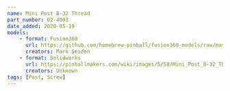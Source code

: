 ```yaml
---
name: Mini Post 8-32 Thread
part_number: 02-4003
date_added: 2020-05-19
models: 
    - format: Fusion360
      url: https://github.com/homebrew-pinball/fusion360-models/raw/master/posts/Mini%20Post%208-32%20Thread%2002-4003.f3d
      creators: Mark Seiden
    - format: Solidworks
      url: https://pinballmakers.com/wiki/images/5/58/Mini_Post_8-32_Thread.SLDPRT
      creators: Unknown 
tags: [Post, Screw]
---
```

